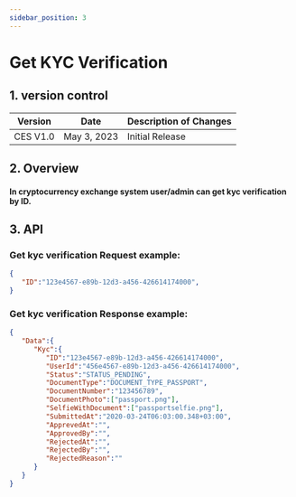 ```yaml
---
sidebar_position: 3
---
```


# Get KYC Verification

## 1. version control

| Version  | Date        | Description of Changes |
| -------- | ----------- | ---------------------- |
| CES V1.0 | May 3, 2023 | Initial Release        |

## 2. Overview

#### In cryptocurrency exchange system user/admin can get kyc verification by ID.


## 3. API

### Get kyc verification Request example:

```json
{
   "ID":"123e4567-e89b-12d3-a456-426614174000",
}
```

### Get kyc verification Response example:

```json
{
   "Data":{
      "Kyc":{
         "ID":"123e4567-e89b-12d3-a456-426614174000",
         "UserId":"456e4567-e89b-12d3-a456-426614174000",
         "Status":"STATUS_PENDING",
         "DocumentType":"DOCUMENT_TYPE_PASSPORT",
         "DocumentNumber":"123456789",
         "DocumentPhoto":["passport.png"],
         "SelfieWithDocument":["passportselfie.png"],
         "SubmittedAt":"2020-03-24T06:03:00.348+03:00",
         "ApprevedAt":"",
         "ApprovedBy":"",
         "RejectedAt":"",
         "RejectedBy":"",
         "RejectedReason":""
      }
   }
}
```